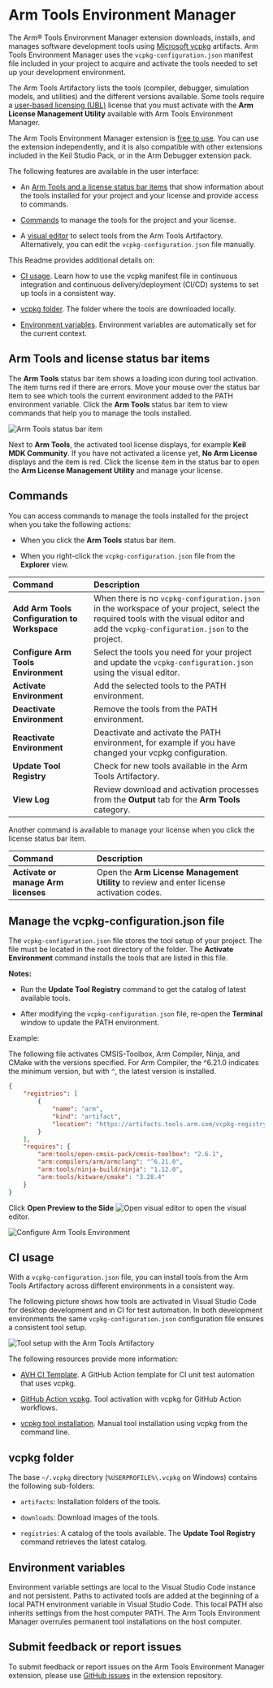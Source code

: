 # Arm Tools Environment Manager

The Arm® Tools Environment Manager extension downloads, installs, and manages software development tools using [Microsoft vcpkg](https://vcpkg.io/en/index.html) artifacts. Arm Tools Environment Manager uses the `vcpkg-configuration.json` manifest file included in your project to acquire and activate the tools needed to set up your development environment.

The Arm Tools Artifactory lists the tools (compiler, debugger, simulation models, and utilities) and the different versions available. Some tools require a [user-based licensing (UBL)](https://developer.arm.com//Tools%20and%20Software/User-based%20Licensing) license that you must activate with the **Arm License Management Utility** available with Arm Tools Environment Manager.

The Arm Tools Environment Manager extension is [free to use](https://marketplace.visualstudio.com/items/Arm.environment-manager/license). You can use the extension independently, and it is also compatible with other extensions included in the Keil Studio Pack, or in the Arm Debugger extension pack.

The following features are available in the user interface:

- An [Arm Tools and a license status bar items](#arm-tools-and-license-status-bar-items) that show information about the tools installed for your project and your license and provide access to commands.

- [Commands](#commands) to manage the tools for the project and your license.

- A [visual editor](#manage-the-vcpkg-configurationjson-file) to select tools from the Arm Tools Artifactory. Alternatively, you can edit the `vcpkg-configuration.json` file manually.

This Readme provides additional details on:

- [CI usage](#ci-usage). Learn how to use the vcpkg manifest file in continuous integration and continuous delivery/deployment (CI/CD) systems to set up tools in a consistent way.

- [vcpkg folder](#vcpkg-folder). The folder where the tools are downloaded locally.

- [Environment variables](#environment-variables). Environment variables are automatically set for the current context.

## Arm Tools and license status bar items

The **Arm Tools** status bar item shows a loading icon during tool activation. The item turns red if there are errors. Move your mouse over the status bar item to see which tools the current environment added to the PATH environment variable. Click the **Arm Tools** status bar item to view commands that help you to manage the tools installed.

![Arm Tools status bar item](https://github.com/ARM-software/vscode-environment-manager/raw/main/docs/images/arm-tools.png)

Next to **Arm Tools**, the activated tool license displays, for example **Keil MDK Community**. If you have not activated a license yet, **No Arm License** displays and the item is red. Click the license item in the status bar to open the **Arm License Management Utility** and manage your license.

## Commands

You can access commands to manage the tools installed for the project when you take the following actions:

- When you click the **Arm Tools** status bar item.

- When you right-click the `vcpkg-configuration.json` file from the **Explorer** view.

| Command | Description |
|:---------|:-----------|
| **Add Arm Tools Configuration to Workspace** | When there is no `vcpkg-configuration.json` in the workspace of your project, select the required tools with the visual editor and add the `vcpkg-configuration.json` to the project. |
| **Configure Arm Tools Environment** | Select the tools you need for your project and update the `vcpkg-configuration.json` using the visual editor. |
| **Activate Environment** | Add the selected tools to the PATH environment. |
| **Deactivate Environment** | Remove the tools from the PATH environment. |
| **Reactivate Environment** | Deactivate and activate the PATH environment, for example if you have changed your vcpkg configuration. |
| **Update Tool Registry** | Check for new tools available in the Arm Tools Artifactory. |
| **View Log** | Review download and activation processes from the **Output** tab for the **Arm Tools** category. |

Another command is available to manage your license when you click the license status bar item.

| Command | Description |
|:---------|:-----------|
| **Activate or manage Arm licenses** | Open the **Arm License Management Utility** to review and enter license activation codes. |

## Manage the vcpkg-configuration.json file

The `vcpkg-configuration.json` file stores the tool setup of your project. The file must be located in the root directory of the folder. The **Activate Environment** command installs the tools that are listed in this file.

**Notes:**

- Run the **Update Tool Registry** command to get the catalog of latest available tools.

- After modifying the `vcpkg-configuration.json` file, re-open the **Terminal** window to update the PATH environment.

Example:

The following file activates CMSIS-Toolbox, Arm Compiler, Ninja, and CMake with the versions specified. For Arm Compiler, the ^6.21.0 indicates the minimum version, but with `^`, the latest version is installed.

```json
{
    "registries": [
        {
            "name": "arm",
            "kind": "artifact",
            "location": "https://artifacts.tools.arm.com/vcpkg-registry"
        }
    ],
    "requires": {
        "arm:tools/open-cmsis-pack/cmsis-toolbox": "2.6.1",
        "arm:compilers/arm/armclang": "^6.21.0",
        "arm:tools/ninja-build/ninja": "1.12.0",
        "arm:tools/kitware/cmake": "3.28.4"
    }
}
```

Click **Open Preview to the Side** ![Open visual editor](https://github.com/ARM-software/vscode-environment-manager/raw/main/docs/images/open-preview.png) to open the visual editor.

![Configure Arm Tools Environment](https://github.com/ARM-software/vscode-environment-manager/raw/main/docs/images/arm-tools-environment.png)

## CI usage

With a `vcpkg-configuration.json` file, you can install tools from the Arm Tools Artifactory across different environments in a consistent way.

The following picture shows how tools are activated in Visual Studio Code for desktop development and in CI for test automation. In both development environments the same `vcpkg-configuration.json` configuration file ensures a consistent tool setup.

![Tool setup with the Arm Tools Artifactory](https://github.com/ARM-software/vscode-environment-manager/raw/main/docs/images/arm-tools-artifactory.png)

The following resources provide more information:

- [AVH CI Template](https://github.com/Arm-Examples/AVH_CI_Template). A GitHub Action template for CI unit test automation that uses vcpkg.

- [GitHub Action vcpkg](https://github.com/ARM-software/cmsis-actions). Tool activation with vcpkg for GitHub Action workflows.

- [vcpkg tool installation](https://learn.arm.com/learning-paths/microcontrollers/vcpkg-tool-installation). Manual tool installation using vcpkg from the command line.

## vcpkg folder

The base `~/.vcpkg` directory (`%USERPROFILE%\.vcpkg` on Windows) contains the following sub-folders:

- `artifacts`: Installation folders of the tools.

- `downloads`: Download images of the tools.

- `registries`: A catalog of the tools available. The **Update Tool Registry** command retrieves the latest catalog.

## Environment variables

Environment variable settings are local to the Visual Studio Code instance and not persistent. Paths to activated tools are added at the beginning of a local PATH environment variable in Visual Studio Code. This local PATH also inherits settings from the host computer PATH. The Arm Tools Environment Manager overrules permanent tool installations on the host computer.

## Submit feedback or report issues

To submit feedback or report issues on the Arm Tools Environment Manager extension, please use [GitHub issues](https://github.com/ARM-software/vscode-environment-manager/issues) in the extension repository.
